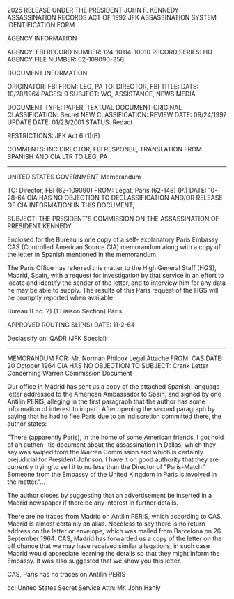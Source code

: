 2025 RELEASE UNDER THE PRESIDENT JOHN F. KENNEDY ASSASSINATION RECORDS ACT OF 1992
JFK ASSASSINATION SYSTEM
IDENTIFICATION FORM

AGENCY INFORMATION

AGENCY: FBI
RECORD NUMBER: 124-10114-10010
RECORD SERIES: HO
AGENCY FILE NUMBER: 62-109090-356

DOCUMENT INFORMATION

ORIGINATOR: FBI
FROM: LEG, PA
TO: DIRECTOR, FBI
TITLE:
DATE: 10/28/1964
PAGES: 9
SUBJECT: WC, ASSISTANCE, NEWS MEDIA

DOCUMENT TYPE: PAPER, TEXTUAL DOCUMENT
ORIGINAL CLASSIFICATION: Secret
NEW CLASSIFICATION:
REVIEW DATE: 09/24/1997
UPDATE DATE: 01/23/2001
STATUS: Redact

RESTRICTIONS:
JFK Act 6 (1)(B)

COMMENTS: INC DIRECTOR, FBI RESPONSE, TRANSLATION FROM SPANISH AND CIA
LTR TO LEG, PA

---

UNITED STATES GOVERNMENT
Memorandum

TO: Director, FBI (62-109090)
FROM: Legat, Paris (62-148) (P.)
DATE: 10-28-64
CIA HAS NO OBJECTION TO
DECLASSIFICATION AND/OR
RELEASE OF CIA INFORMATION
IN THIS DOCUMENT,

SUBJECT: THE PRESIDENT'S COMMISSION ON
THE ASSASSINATION OF
PRESIDENT KENNEDY

Enclosed for the Bureau is one copy of a self-
explanatory Paris Embassy CAS (Controlled American Source
CIA) memorandum along with a copy of the letter in Spanish
mentioned in the memorandum.

The Paris Office has referred this matter to
the High General Staff (HGS), Madrid, Spain, with a request
for investigation by that service in an effort to locate
and identify the sender of the letter, and to interview him
for any data he may be able to supply. The results of this
Paris request of the HGS will be promptly reported when
available.

Bureau (Enc. 2)
(1 Liaison Section)
Paris

APPROVED ROUTING SLIP(S)
DATE: 11-2-64

Declassify on! QADR
(JFK Special)

---

MEMORANDUM FOR: Mr. Norman Philcox
Legal Attache
FROM: CAS
DATE: 20 October 1964
CIA HAS NO OBJECTION TO
SUBJECT: Crank Letter Concerning Warren Commission
Document

Our office in Madrid has sent us a copy of the attached
Spanish-language letter addressed to the American Ambassador
to Spain, and signed by one Antilin PERIS, alleging in the
first paragraph that the author has some information of interest
to impart. After opening the second paragraph by saying that he
had to flee Paris due to an indiscretion committed there, the
author states:

"There (apparently Paris), in the home of
some American friends, I got hold of an authen-
tic document about the assassination in Dallas,
which they say was swiped from the Warren
Commission and which is certainly prejudicial
for President Johnson. I have it on good
authority that they are currently trying to sell
it to no less than the Director of "Paris-Match."
Someone from the Embassy of the United Kingdom
in Paris is involved in the matter."...

The author closes by suggesting that an advertisement be inserted
in a Madrid newspaper if there be any interest in further details.

There are no traces from Madrid on Antilin PERIS, which
according to CAS, Madrid is almost certainly an alias. Needless
to say there is no return address on the letter or envelope, which
was mailed from Barcelona on 26 September 1964. CAS, Madrid has
forwarded us a copy of the letter on the off chance that we may
have received similar allegations; in such case Madrid would
appreciate learning the details so that they might inform the
Embassy. It was also suggested that we show you this letter.

CAS, Paris has no traces on Antilin PERIS

cc: United States Secret Service
Attn: Mr. John Hanly
